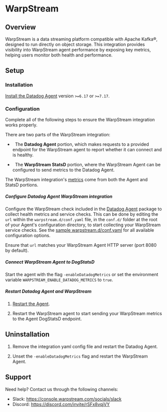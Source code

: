 # WarpStream

## Overview

WarpStream is a data streaming platform compatible with Apache Kafka®, designed to run directly on object storage. This integration provides visibility into WarpStream agent performance by exposing key metrics, helping users monitor both health and performance.

## Setup

### Installation

[Install the Datadog Agent][1] version `>=6.17` or `>=7.17`.

### Configuration

Complete all of the following steps to ensure the WarpStream integration works properly.

There are two parts of the WarpStream integration:

-   The **Datadog Agent** portion, which makes requests to a provided endpoint for the WarpStream agent to report whether it can connect and is healthy.

-   The **WarpStream StatsD** portion, where the WarpStream Agent can be configured to send metrics to the Datadog Agent.

The WarpStream integration's [metrics][2] come from both the Agent and StatsD portions.

##### Configure Datadog Agent WarpStream integration

Configure the WarpStream check included in the [Datadog Agent][3] package to collect health metrics and service checks. This can be done by editing the `url` within the `warpstream.d/conf.yaml` file, in the `conf.d/` folder at the root of your Agent's configuration directory, to start collecting your WarpStream service checks. See the [sample warpstream.d/conf.yaml][4] for all available configuration options.

Ensure that `url` matches your WarpStream Agent HTTP server (port 8080 by default).

##### Connect WarpStream Agent to DogStatsD

Start the agent with the flag `-enableDatadogMetrics` or set the environment variable `WARPSTREAM_ENABLE_DATADOG_METRICS` to `true`.

##### Restart Datadog Agent and WarpStream

1. [Restart the Agent][5].

2. Restart the WarpStream agent to start sending your WarpStream metrics to the Agent DogStatsD endpoint.

## Uninstallation

1. Remove the integration yaml config file and restart the Datadog Agent.

2. Unset the `-enableDatadogMetrics` flag and restart the WarpStream Agent.

## Support

Need help? Contact us through the following channels:
- Slack: https://console.warpstream.com/socials/slack
- Discord: https://discord.com/invite/rSFx8vqjVY



[1]: https://docs.datadoghq.com/developers/dogstatsd/
[2]: https://github.com/warpstreamlabs/integrations-extras/tree/epot/tier/warpstream#metrics
[3]: https://app.datadoghq.com/account/settings/agent/latest
[4]: https://github.com/DataDog/integrations-extras/blob/master/warpstream/datadog_checks/warpstream/data/conf.yaml.example
[5]: https://github.com/DataDog/integrations-extras/blob/master/warpstream/metadata.csv